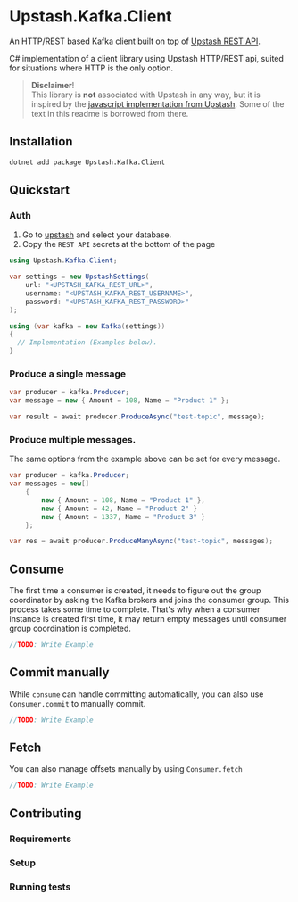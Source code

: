 # Upstash.Kafka.Client

An HTTP/REST based Kafka client built on top of
[Upstash REST API](https://docs.upstash.com/kafka/rest).

C# implementation of a client library using Upstash HTTP/REST api, suited for situations where HTTP is the only option.

> **Disclaimer**!  
This library is **not** associated with Upstash in any way, but it is inspired by the [javascript implementation from Upstash](https://github.com/upstash/upstash-kafka). Some of the text in this readme is borrowed from there.

## Installation

```bash
dotnet add package Upstash.Kafka.Client
```

## Quickstart

### Auth

1. Go to [upstash](https://console.upstash.com/kafka) and select your database.
2. Copy the `REST API` secrets at the bottom of the page

```csharp
using Upstash.Kafka.Client;

var settings = new UpstashSettings(
    url: "<UPSTASH_KAFKA_REST_URL>",
    username: "<UPSTASH_KAFKA_REST_USERNAME>",
    password: "<UPSTASH_KAFKA_REST_PASSWORD>"
);

using (var kafka = new Kafka(settings))
{
  // Implementation (Examples below).
}
```

### Produce a single message

```csharp
var producer = kafka.Producer;
var message = new { Amount = 108, Name = "Product 1" };

var result = await producer.ProduceAsync("test-topic", message);
```

### Produce multiple messages.

The same options from the example above can be set for every message.

```csharp
var producer = kafka.Producer;
var messages = new[]
    {
        new { Amount = 108, Name = "Product 1" },
        new { Amount = 42, Name = "Product 2" }
        new { Amount = 1337, Name = "Product 3" }
    };

var res = await producer.ProduceManyAsync("test-topic", messages);
```

## Consume

The first time a consumer is created, it needs to figure out the group
coordinator by asking the Kafka brokers and joins the consumer group. This
process takes some time to complete. That's why when a consumer instance is
created first time, it may return empty messages until consumer group
coordination is completed.

```csharp
//TODO: Write Example
```

## Commit manually

While `consume` can handle committing automatically, you can also use
`Consumer.commit` to manually commit.

```csharp
//TODO: Write Example
```

## Fetch

You can also manage offsets manually by using `Consumer.fetch`

```csharp
//TODO: Write Example
```

## Contributing

### Requirements


### Setup


### Running tests

```bash
```